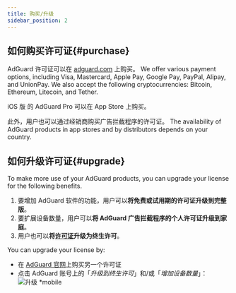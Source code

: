 ```yaml
---
title: 购买/升级
sidebar_position: 2
---
```


## 如何购买许可证{#purchase}

AdGuard 许可证可以在 [adguard.com](https://adguard.com/license.html) 上购买。 We offer various payment options, including Visa, Mastercard, Apple Pay, Google Pay, PayPal, Alipay, and UnionPay. We also accept the following cryptocurrencies: Bitcoin, Ethereum, Litecoin, and Tether.

iOS 版 的 AdGuard Pro 可以在 App Store 上购买。

此外，用户也可以通过经销商购买广告拦截程序的许可证。 The availability of AdGuard products in app stores and by distributors depends on your country.

## 如何升级许可证{#upgrade}

To make more use of your AdGuard products, you can upgrade your license for the following benefits.

1. 要增加 AdGuard 软件的功能，用户可以**将免费或试用期的许可证升级到完整版**。
2. 要扩展设备数量，用户可以**将 AdGuard 广告拦截程序的个人许可证升级到家庭**。
3. 用户也可以**将[许可证](../what-is)升级为终生许可**。

You can upgrade your license by:
  * 在 [AdGuard 官网](https://adguard.com)上购买另一个许可证
  * 点击 AdGuard 账号上的「*升级到终生许可*」和/或「*增加设备数量*」： ![升级 *mobile](https://cdn.adtidy.org/content/kb/ad_blocker/general/newaccount-upgrade.png)
